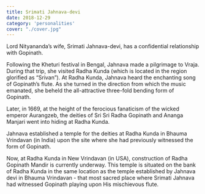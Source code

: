 ```yaml
---
title: Srimati Jahnava-devi
date: 2018-12-29
category: 'personalities'
cover: "./cover.jpg"
---
```


Lord Nityananda’s wife, Srimati Jahnava-devi, has a confidential relationship with Gopinath.

Following the Kheturi festival in Bengal, Jahnava made a pilgrimage to Vraja. During that trip, she visited Radha Kunda (which is located in the region glorified as “Srivan”). At Radha Kunda, Jahnava heard the enchanting song of Gopinath’s flute. As she turned in the direction from which the music emanated, she beheld the all-attractive three-fold bending form of Gopinath.

Later, in 1669, at the height of the ferocious fanaticism of the wicked emperor Aurangzeb, the deities of Sri Sri Radha Gopinath and Ananga Manjari went into hiding at Radha Kunda.

Jahnava established a temple for the deities at Radha Kunda in Bhauma Vrindavan (in India) upon the site where she had previously witnessed the form of Gopinath.

Now, at Radha Kunda in New Vrindavan (in USA), construction of Radha Gopinath Mandir is currently underway. This temple is situated on the bank of Radha Kunda in the same location as the temple established by Jahnava devi in Bhauma Vrindavan - that most sacred place where Srimati Jahnava had witnessed Gopinath playing upon His mischievous flute.